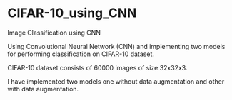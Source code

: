 # CIFAR-10_using_CNN
Image Classification using CNN

Using Convolutional Neural Network (CNN) and implementing two models for performing classification on CIFAR-10 dataset.

CIFAR-10 dataset consists of 60000 images of size 32x32x3.

I have implemented two models one without data augmentation and other with data augmentation.
